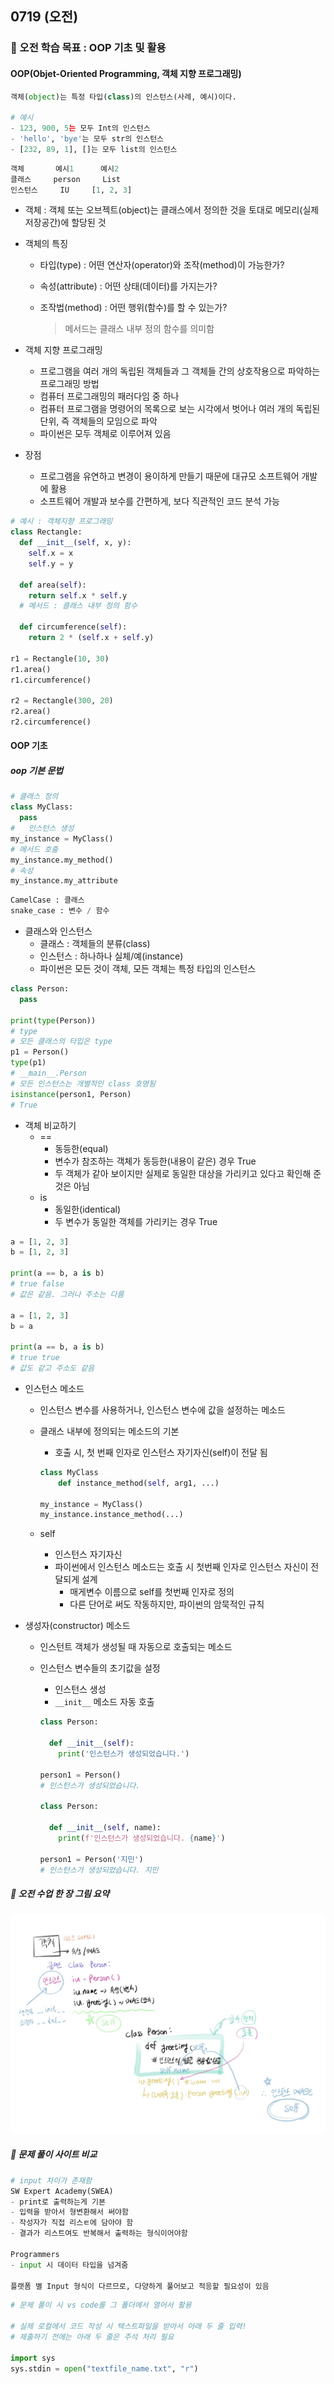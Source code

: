 ## 0719 (오전)

### 🎯 오전 학습 목표 : OOP 기초 및 활용



#### OOP(Objet-Oriented Programming, 객체 지향 프로그래밍)

```python
객체(object)는 특정 타입(class)의 인스턴스(사례, 예시)이다.

# 예시
- 123, 900, 5는 모두 Int의 인스턴스
- 'hello', 'bye'는 모두 str의 인스턴스
- [232, 89, 1], []는 모두 list의 인스턴스
```

```python
객체       예시1      예시2
클래스     person     List
인스턴스     IU     [1, 2, 3]
```



- 객체 : 객체 또는 오브젝트(object)는 클래스에서 정의한 것을 토대로 메모리(실제 저장공간)에 할당된 것

- 객체의 특징

  - 타입(type) : 어떤 연산자(operator)와 조작(method)이 가능한가?

  - 속성(attribute) : 어떤 상태(데이터)를 가지는가?

  - 조작법(method) : 어떤 행위(함수)를 할 수 있는가?

    > 메서드는 클래스 내부 정의 함수를 의미함

- 객체 지향 프로그래밍

  - 프로그램을 여러 개의 독립된 객체들과 그 객체들 간의 상호작용으로 파악하는 프로그래밍 방법
  - 컴퓨터 프로그래밍의 패러다임 중 하나
  - 컴퓨터 프로그램을 명령어의 목록으로 보는 시각에서 벗어나 여러 개의 독립된 단위, 즉 객체들의 모임으로 파악
  - 파이썬은 모두 객체로 이루어져 있음

- 장점

  - 프로그램을 유연하고 변경이 용이하게 만들기 때문에 대규모 소프트웨어 개발에 활용
  - 소프트웨어 개발과 보수를 간편하게, 보다 직관적인 코드 분석 가능

```python
# 예시 : 객체지향 프로그래밍
class Rectangle:
  def __init__(self, x, y):
    self.x = x
    self.y = y
    
  def area(self):
    return self.x * self.y
  # 메서드 : 클래스 내부 정의 함수
  
  def circumference(self):
    return 2 * (self.x + self.y)
  
r1 = Rectangle(10, 30)
r1.area()
r1.circumference()

r2 = Rectangle(300, 20)
r2.area()
r2.circumference()
```



#### OOP 기초

##### oop 기본 문법

```python
# 클래스 정의
class MyClass:
  pass
#	인스턴스 생성
my_instance = MyClass()
# 메서드 호출
my_instance.my_method()
# 속성
my_instance.my_attribute
```

```python
CamelCase : 클래스
snake_case : 변수 / 함수
```



- 클래스와 인스턴스
  - 클래스 : 객체들의 분류(class)
  - 인스턴스 : 하나하나 실체/예(instance)
  - 파이썬은 모든 것이 객체, 모든 객체는 특정 타입의 인스턴스

```python
class Person:
  pass

print(type(Person))
# type
# 모든 클래스의 타입은 type
p1 = Person()
type(p1)
# __main__.Person
# 모든 인스턴스는 개별적인 class 호명됨
isinstance(person1, Person)
# True
```



- 객체 비교하기
  - ==
    - 동등한(equal)
    - 변수가 참조하는 객체가 동등한(내용이 같은) 경우 True
    - 두 객체가 같아 보이지만 실제로 동일한 대상을 가리키고 있다고 확인해 준 것은 아님
  - is
    - 동일한(identical)
    - 두 변수가 동일한 객체를 가리키는 경우 True

```python
a = [1, 2, 3]
b = [1, 2, 3]

print(a == b, a is b)
# true false
# 값은 같음. 그러나 주소는 다름

a = [1, 2, 3]
b = a

print(a == b, a is b)
# true true
# 값도 같고 주소도 같음
```



- 인스턴스 메소드 

  - 인스턴스 변수를 사용하거나, 인스턴스 변수에 값을 설정하는 메소드

  - 클래스 내부에 정의되는 메소드의 기본

    - 호출 시, 첫 번째 인자로 인스턴스 자기자신(self)이 전달 됨

    ```python
    class MyClass
    	def instance_method(self, arg1, ...)
      
    my_instance = MyClass()
    my_instance.instance_method(...)
    ```

  - self
    - 인스턴스 자기자신
    - 파이썬에서 인스턴스 메소드는 호출 시 첫번째 인자로 인스턴스 자신이 전달되게 설계
      - 매게변수 이름으로 self를 첫번째 인자로 정의
      - 다른 단어로 써도 작동하지만, 파이썬의 암묵적인 규칙

  

- 생성자(constructor) 메소드

  - 인스턴트 객체가 생성될 때 자동으로 호출되는 메소드

  - 인스턴스 변수들의 초기값을 설정

    - 인스턴스 생성
    - `__init__` 메소드 자동 호출

    ```python
    class Person:
      
      def __init__(self):
        print('인스턴스가 생성되었습니다.')
        
    person1 = Person()
    # 인스턴스가 생성되었습니다.
    
    class Person:
      
      def __init__(self, name):
        print(f'인스턴스가 생성되었습니다. {name}')
        
    person1 = Person('지민')
    # 인스턴스가 생성되었습니다. 지민
    ```

    

##### 📌 오전 수업 한 장 그림 요약

![0719](220719.assets/0719.jpeg)

##### 📌 문제 풀이 사이트 비교

```python
# input 차이가 존재함
SW Expert Academy(SWEA)
- print로 출력하는게 기본
- 입력을 받아서 형변환해서 써야함
- 작성자가 직접 리스ㅌ에 담아야 함
- 결과가 리스트여도 반복해서 출력하는 형식이어야함

Programmers 
- input 시 데이터 타입을 넘겨줌

플랫폼 별 Input 형식이 다르므로, 다양하게 풀어보고 적응할 필요성이 있음
```

```python
# 문제 풀이 시 vs code를 그 폴더에서 열어서 활용

# 실제 로컬에서 코드 작성 시 텍스트파일을 받아서 아래 두 줄 입력!
# 제출하기 전에는 아래 두 줄은 주석 처리 필요

import sys
sys.stdin = open("textfile_name.txt", "r")
```

